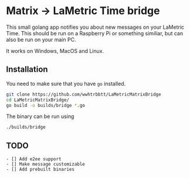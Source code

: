 # Matrix -> LaMetric Time bridge

This small golang app notifies you about new messages on your LaMetric Time. This should be run on a Raspberry Pi or something similiar, but can also be run on your main PC.

It works on Windows, MacOS and Linux.

## Installation

You need to make sure that you have `go` installed. 

```sh
git clone https://github.com/wwhtrbbtt/LaMetricMatrixBridge
cd LaMetricMatrixBridge/
go build -o builds/bridge *.go
```

The binary can be run using
```sh
./builds/bridge
```

## TODO

    - [] Add e2ee support
    - [] Make message customizable
    - [] Add prebuilt binaries
